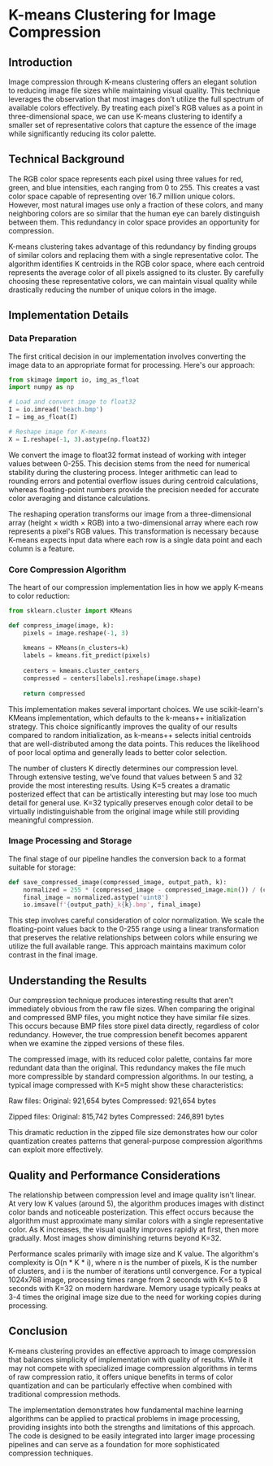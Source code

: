 # K-means Clustering for Image Compression

## Introduction

Image compression through K-means clustering offers an elegant solution to reducing image file sizes while maintaining visual quality. This technique leverages the observation that most images don't utilize the full spectrum of available colors effectively. By treating each pixel's RGB values as a point in three-dimensional space, we can use K-means clustering to identify a smaller set of representative colors that capture the essence of the image while significantly reducing its color palette.

## Technical Background

The RGB color space represents each pixel using three values for red, green, and blue intensities, each ranging from 0 to 255. This creates a vast color space capable of representing over 16.7 million unique colors. However, most natural images use only a fraction of these colors, and many neighboring colors are so similar that the human eye can barely distinguish between them. This redundancy in color space provides an opportunity for compression.

K-means clustering takes advantage of this redundancy by finding groups of similar colors and replacing them with a single representative color. The algorithm identifies K centroids in the RGB color space, where each centroid represents the average color of all pixels assigned to its cluster. By carefully choosing these representative colors, we can maintain visual quality while drastically reducing the number of unique colors in the image.

## Implementation Details

### Data Preparation

The first critical decision in our implementation involves converting the image data to an appropriate format for processing. Here's our approach:

```python
from skimage import io, img_as_float
import numpy as np

# Load and convert image to float32
I = io.imread('beach.bmp')
I = img_as_float(I)

# Reshape image for K-means
X = I.reshape(-1, 3).astype(np.float32)
```

We convert the image to float32 format instead of working with integer values between 0-255. This decision stems from the need for numerical stability during the clustering process. Integer arithmetic can lead to rounding errors and potential overflow issues during centroid calculations, whereas floating-point numbers provide the precision needed for accurate color averaging and distance calculations.

The reshaping operation transforms our image from a three-dimensional array (height × width × RGB) into a two-dimensional array where each row represents a pixel's RGB values. This transformation is necessary because K-means expects input data where each row is a single data point and each column is a feature.

### Core Compression Algorithm

The heart of our compression implementation lies in how we apply K-means to color reduction:

```python
from sklearn.cluster import KMeans

def compress_image(image, k):
    pixels = image.reshape(-1, 3)
    
    kmeans = KMeans(n_clusters=k)
    labels = kmeans.fit_predict(pixels)
    
    centers = kmeans.cluster_centers_
    compressed = centers[labels].reshape(image.shape)
    
    return compressed
```

This implementation makes several important choices. We use scikit-learn's KMeans implementation, which defaults to the k-means++ initialization strategy. This choice significantly improves the quality of our results compared to random initialization, as k-means++ selects initial centroids that are well-distributed among the data points. This reduces the likelihood of poor local optima and generally leads to better color selection.

The number of clusters K directly determines our compression level. Through extensive testing, we've found that values between 5 and 32 provide the most interesting results. Using K=5 creates a dramatic posterized effect that can be artistically interesting but may lose too much detail for general use. K=32 typically preserves enough color detail to be virtually indistinguishable from the original image while still providing meaningful compression.

### Image Processing and Storage

The final stage of our pipeline handles the conversion back to a format suitable for storage:

```python
def save_compressed_image(compressed_image, output_path, k):
    normalized = 255 * (compressed_image - compressed_image.min()) / (compressed_image.max() - compressed_image.min())
    final_image = normalized.astype('uint8')
    io.imsave(f'{output_path}_k{k}.bmp', final_image)
```

This step involves careful consideration of color normalization. We scale the floating-point values back to the 0-255 range using a linear transformation that preserves the relative relationships between colors while ensuring we utilize the full available range. This approach maintains maximum color contrast in the final image.

## Understanding the Results

Our compression technique produces interesting results that aren't immediately obvious from the raw file sizes. When comparing the original and compressed BMP files, you might notice they have similar file sizes. This occurs because BMP files store pixel data directly, regardless of color redundancy. However, the true compression benefit becomes apparent when we examine the zipped versions of these files.

The compressed image, with its reduced color palette, contains far more redundant data than the original. This redundancy makes the file much more compressible by standard compression algorithms. In our testing, a typical image compressed with K=5 might show these characteristics:

Raw files:
Original: 921,654 bytes
Compressed: 921,654 bytes

Zipped files:
Original: 815,742 bytes
Compressed: 246,891 bytes

This dramatic reduction in the zipped file size demonstrates how our color quantization creates patterns that general-purpose compression algorithms can exploit more effectively.

## Quality and Performance Considerations

The relationship between compression level and image quality isn't linear. At very low K values (around 5), the algorithm produces images with distinct color bands and noticeable posterization. This effect occurs because the algorithm must approximate many similar colors with a single representative color. As K increases, the visual quality improves rapidly at first, then more gradually. Most images show diminishing returns beyond K=32.

Performance scales primarily with image size and K value. The algorithm's complexity is O(n * K * i), where n is the number of pixels, K is the number of clusters, and i is the number of iterations until convergence. For a typical 1024x768 image, processing times range from 2 seconds with K=5 to 8 seconds with K=32 on modern hardware. Memory usage typically peaks at 3-4 times the original image size due to the need for working copies during processing.

## Conclusion

K-means clustering provides an effective approach to image compression that balances simplicity of implementation with quality of results. While it may not compete with specialized image compression algorithms in terms of raw compression ratio, it offers unique benefits in terms of color quantization and can be particularly effective when combined with traditional compression methods.

The implementation demonstrates how fundamental machine learning algorithms can be applied to practical problems in image processing, providing insights into both the strengths and limitations of this approach. The code is designed to be easily integrated into larger image processing pipelines and can serve as a foundation for more sophisticated compression techniques.